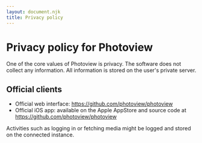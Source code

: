 ```yaml
---
layout: document.njk
title: Privacy policy
---
```



# Privacy policy for Photoview

One of the core values of Photoview is privacy.
The software does not collect any information.
All information is stored on the user's private server.

## Official clients

- Official web interface: https://github.com/photoview/photoview
- Official iOS app: available on the Apple AppStore and source code at https://github.com/photoview/photoview

Activities such as logging in or fetching media might be logged and stored on the connected instance.
